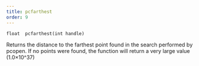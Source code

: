 ```yaml
---
title: pcfarthest
order: 9
---
```

`float  pcfarthest(int handle)`

Returns the distance to the farthest point found in the search performed
by pcopen. If no points were found, the function will return a very
large value (1.0×10^37)
